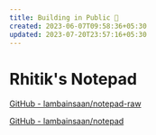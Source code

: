 ```yaml
---
title: Building in Public 📢
created: 2023-06-07T09:58:36+05:30
updated: 2023-07-20T23:57:16+05:30
---
```


# Rhitik's Notepad

[GitHub - lambainsaan/notepad-raw](https://github.com/lambainsaan/notepad-raw)


[GitHub - lambainsaan/notepad](https://github.com/lambainsaan/notepad)




